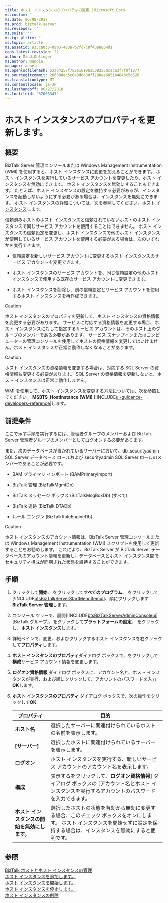```yaml
---
title: ホスト インスタンスのプロパティの変更 |Microsoft Docs
ms.custom: ''
ms.date: 06/08/2017
ms.prod: biztalk-server
ms.reviewer: ''
ms.suite: ''
ms.tgt_pltfrm: ''
ms.topic: article
ms.assetid: a35ca0c8-89b3-483a-b2fc-c8f43a8864d1
caps.latest.revision: 22
author: MandiOhlinger
ms.author: mandia
manager: anneta
ms.openlocfilehash: 53a64257f752e161963539256dcaca3f7f8f1077
ms.sourcegitcommit: 266308ec5c6a9d8d80ff298ee6051b4843c5d626
ms.translationtype: MT
ms.contentlocale: ja-JP
ms.lasthandoff: 06/27/2018
ms.locfileid: "37003347"
---
```

# <a name="update-host-instance-properties"></a>ホスト インスタンスのプロパティを更新します。

## <a name="overview"></a>概要
BizTalk Server 管理コンソールまたは Windows Management Instrumentation (WMI) を使用すると、ホスト インスタンスに変更を加えることができます。 ホスト インスタンスを実行しているサービス アカウントを変更したり、ホスト インスタンスを無効にできます。 ホスト インスタンスを無効にすることもできます。 たとえば、ホスト インスタンスの設定を維持する必要があるが、インスタンスを起動しないようにする必要がある場合は、インスタンスを無効にできます。 ホスト インスタンスの詳細については、次を参照してください。[ホスト インスタンス](../core/host-instances.md)します。  
  
 信頼済みホストのホスト インスタンスと信頼されていないホストのホスト インスタンスで同じサービス アカウントを使用することはできません。 ホスト インスタンスの信頼設定を変更し、ホスト インスタンスで他のホスト インスタンスが使用しているサービス アカウントを使用する必要がある場合は、次のいずれかを実行できます。  
  
-   信頼設定を新しいサービス アカウントに変更するホスト インスタンスのサービス アカウントを変更できます。  
  
-   ホスト インスタンスのサービス アカウントを、同じ信頼設定の他のホスト インスタンスで使用する既存のサービス アカウントに変更できます。  
  
-   ホスト インスタンスを削除し、別の信頼設定とサービス アカウントを使用するホスト インスタンスを再作成できます。  
  
> [!CAUTION]
>  ホスト インスタンスのプロパティを更新して、ホスト インスタンスの資格情報を変更する必要があります。 サービスに対応する資格情報を変更する場合、ホスト インスタンスに対して指定するサービス アカウントは、そのホスト上のグループのメンバーである必要があります。 サービス スナップインまたはコンピューターの管理コンソールを使用してホストの資格情報を変更してはいけません。ホスト インスタンスが正常に動作しなくなることがあります。  
  
> [!CAUTION]
>  ホスト インスタンスの資格情報を変更する場合は、対応する SQL Server の資格情報も変更する必要があります。 SQL Server の資格情報を更新しないと、ホスト インスタンスは正常に動作しません。  
  
 WMI を使用して、ホスト インスタンスを変更する方法については、次を参照してください。 **MSBTS_HostInstance (WMI)** [!INCLUDE[ui-guidance-developers-reference](../includes/ui-guidance-developers-reference.md)]します。
  
## <a name="prerequisites"></a>前提条件  
 ここで示す手順を実行するには、管理者グループのメンバーおよび BizTalk Server 管理者グループのメンバーとしてログオンする必要があります。  
  
 また、次のデータベースが置かれているサーバーにおいて、db_securityadmin SQL Server データベース ロールおよび securityadmin SQL Server ロールのメンバーであることが必要です。  
  
-   BAM プライマリ インポート (BAMPrimaryImport)  
  
-   BizTalk 管理 (BizTalkMgmtDb)  
  
-   BizTalk メッセージ ボックス (BizTalkMsgBoxDb) (すべて)  
  
-   BizTalk 追跡 (BizTalk DTADb)  
  
-   ルール エンジン (BizTalkRuleEngineDb)  
  
> [!CAUTION]
>  ホスト インスタンスのアカウント情報は、BizTalk Server 管理コンソールまたは Windows Management Instrumentation (WMI) スクリプトを使用して更新することをお勧めします。 これにより、BizTalk Server が BizTalk Server データベースのアカウント情報を更新し、データベースとホスト インスタンス間でセキュリティ構成が同期された状態を維持することができます。  
  
## <a name="steps"></a>手順
  
1. クリックして**開始**、 をクリックして**すべてのプログラム**、 をクリックして[!INCLUDE[btsBizTalkServerStartMenuItemui](../includes/btsbiztalkserverstartmenuitemui-md.md)]、順にクリックします**BizTalk Server 管理**します。  
  
2. コンソール ツリーで、展開[!INCLUDE[btsBizTalkServerAdminConsoleui](../includes/btsbiztalkserveradminconsoleui-md.md)][BizTalk グループ]、をクリックして**プラットフォームの設定**、 をクリックし、**ホスト インスタンス**します。  
  
3. 詳細ペインで、変更、およびクリックするホスト インスタンスを右クリックして**プロパティ**します。  
  
4. **ホスト インスタンスのプロパティ**ダイアログ ボックスで、をクリックして**構成**サービス アカウント情報を変更します。  
  
5. **ログオン資格情報** ダイアログ ボックスに、アカウント名と、ホスト インスタンスが実行、および順にクリックして、アカウントのパスワードを入力**OK**します。  
  
6. **ホスト インスタンスのプロパティ** ダイアログ ボックスで、次の操作をクリックして**OK**:  
  
   |プロパティ|目的|  
   |--------------|----------------|  
   |**ホスト名**|選択したサーバーに関連付けられているホストの名前を表示します。|  
   |**[サーバー]**|選択したホストに関連付けられているサーバーを表示します。|  
   |**ログオン**|ホスト インスタンスを実行する、新しいサービス アカウントのアカウント名を表示します。|  
   |**構成**|表示するをクリックして、**ログオン資格情報**] ダイアログ ボックスの [アカウント名とホスト インスタンスを実行するアカウントのパスワードを入力できます。|  
   |**ホスト インスタンスの開始を無効にします。**|選択したホストの状態を有効から無効に変更する場合、このチェック ボックスをオンにします。 ホスト インスタンスを開始せずに設定を保持する場合は、インスタンスを無効にすると便利です。|  
  
## <a name="see-also"></a>参照  
 [BizTalk ホストとホスト インスタンスの管理](../core/managing-biztalk-hosts-and-host-instances.md)   
 [ホスト インスタンスを追加します。](../core/how-to-add-a-host-instance.md)   
 [ホスト インスタンスを開始します。](../core/how-to-start-a-host-instance.md)   
 [ホスト インスタンスを停止します。](../core/how-to-stop-a-host-instance.md)   
 [ホスト インスタンスの削除](../core/how-to-delete-a-host-instance.md)